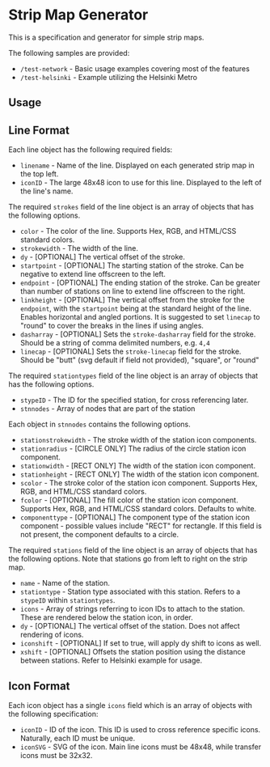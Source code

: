 # Strip Map Generator

This is a specification and generator for simple strip maps.

The following samples are provided:  
* `/test-network` - Basic usage examples covering most of the features
* `/test-helsinki` - Example utilizing the Helsinki Metro

## Usage

## Line Format
Each line object has the following required fields:

* `linename` - Name of the line. Displayed on each generated strip map in the top left.
* `iconID` - The large 48x48 icon to use for this line. Displayed to the left of the line's name.

The required `strokes` field of the line object is an array of objects that has the following options.
* `color` - The color of the line. Supports Hex, RGB, and HTML/CSS standard colors.
* `strokewidth` - The width of the line. 
* `dy` - [OPTIONAL] The vertical offset of the stroke.
* `startpoint` - [OPTIONAL] The starting station of the stroke. Can be negative to extend line offscreen to the left.
* `endpoint` - [OPTIONAL] The ending station of the stroke. Can be greater than number of stations on line to extend line offscreen to the right.
* `linkheight` - [OPTIONAL] The vertical offset from the stroke for the `endpoint`, with the `startpoint` being at the standard height of the line. Enables horizontal and angled portions. It is suggested to set `linecap` to "round" to cover the breaks in the lines if using angles.
* `dasharray` - [OPTIONAL] Sets the `stroke-dasharray` field for the stroke. Should be a string of comma delimited numbers, e.g. `4,4`
* `linecap` - [OPTIONAL] Sets the `stroke-linecap` field for the stroke. Should be "butt" (svg default if field not provided), "square", or "round"

The required `stationtypes` field of the line object is an array of objects that has the following options.
* `stypeID` - The ID for the specified station, for cross referencing later.
* `stnnodes` - Array of nodes that are part of the station

Each object in `stnnodes` contains the following options.
* `stationstrokewidth` - The stroke width of the station icon components.
* `stationradius` - [CIRCLE ONLY] The radius of the circle station icon component.
* `stationwidth` - [RECT ONLY] The width of the station icon component.
* `stationheight` - [RECT ONLY] The width of the station icon component.
* `scolor` - The stroke color of the station icon component. Supports Hex, RGB, and HTML/CSS standard colors.
* `fcolor` - [OPTIONAL] The fill color of the station icon component. Supports Hex, RGB, and HTML/CSS standard colors. Defaults to white.
* `componenttype` - [OPTIONAL] The component type of the station icon component - possible values include "RECT" for rectangle. If this field is not present, the component defaults to a circle.

The required `stations` field of the line object is an array of objects that has the following options. Note that stations go from left to right on the strip map.

* `name` - Name of the station.
* `stationtype` - Station type associated with this station. Refers to a `stypeID` within `stationtypes`.
* `icons` - Array of strings referring to icon IDs to attach to the station. These are rendered below the station icon, in order.
* `dy` - [OPTIONAL] The vertical offset of the station. Does not affect rendering of icons.
* `iconshift` - [OPTIONAL] If set to true, will apply dy shift to icons as well.
* `xshift` - [OPTIONAL] Offsets the station position using the distance between stations. Refer to Helsinki example for usage.

## Icon Format
Each icon object has a single `icons` field which is an array of objects with the following specification:

* `iconID` - ID of the icon. This ID is used to cross reference specific icons. Naturally, each ID must be unique.
* `iconSVG` - SVG of the icon. Main line icons must be 48x48, while transfer icons must be 32x32. 


